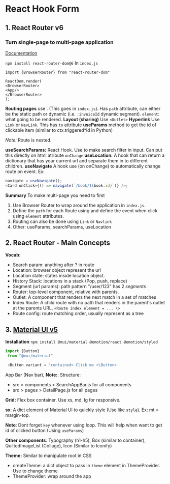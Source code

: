 # React Hook Form

## 1. React Router v6

### Turn single-page to multi-page application

[Documentation](https://reactrouter.com/en/main)

`npm install react-router-dom@6`
In `index.js`

```
import {BrowserRouter} from "react-router-dom"

ReactDom.render(
<BrowserRouter>
<App/>
</BrowserRouter>
);
```

**Routing pages** use <Routes>. (This goes in `index.js`). Has `path` attribute, can either be the static path or dynamic (i.e. `:invoiceId` dynamic segment). `element`: what going to be rendered.
**Layout (sharing)** Use `<Outlet>`
**Hyperlink** Use `Link` or `NavLink`. This has `to` attribute
**useParams** method to get the id of clickable item (similar to ctx.triggered\*id in Python)

_Note:_ Route is nested.

**useSearchParams:** React Hook. Use to make search filter in input. Can put this directly on html atribute `onChange`
**useLocation:** A hook that can return a dictionary that has your current url and separate them in to different children.
**useNavigate** A hook use (on onChange) to automatically change route on event. Ex:

```javascript
navigate = useNavigate();
<Card onClick={() => navigate(`/book/${book.id}`)} />;
```

**Summary** To make multi-page you need to first

1. Use Browser Router to wrap around the application in `index.js`.
2. Define the `path` for each Route using <Routes> and define the event when click using `element` attributes.
3. Routing can also be done using `Link` or `Navlink`
4. Other: useParams, searchParams, useLocation

## 2. React Router - Main Concepts

**Vocab:**

- Search param: anything after ? in route
- Location: browser object represent the url
- Location state: states inside location object.
- History Stack: locations in a stack (Pop, push, replace)
- Segment (url params): path pattern "/user/123" has 2 _segments_
- Router: top-level component, relative with parents.
- Outlet: A component that renders the next match in a set of matches
- Index Route: A child route with no path that renders in the parent's outlet at the parents URL. `<Route index element = ... \> `
- Route config: route matching order, usually represent as a tree

## 3. [Material UI v5](https://mui.com)

**Installation**
`npm install @mui/material @emotion/react @emotion/styled`

```javascript
import {Button}
 from "@mui/material"

 <Button variant = "contained> Click me <\Button>
```

App Bar (Nav bar),
**Note:**: Structure:

- src > components > SearchAppBar.js for all components
- src > pages > DetailPage.js for all pages

**Grid:** Flex box container. Use xs, md, lg for responsive.

**sx**: A dict element of Material UI to quickly style (Use like `style`). Ex: mt = margin-top.

**Note**: Dont forget `key` whenever using loop. This will help when want to get id of clicked button (Using `useParams`)

**Other components**: Typography (h1-h5), Box (similar to container), QuiltedImageList (Collage), Icon (Similar to Iconify)

**Theme:** Similar to manipulate root in CSS

- createTheme: a dict object to pass in `theme` element in ThemeProvider. Use to change theme
- ThemeProvider: wrap around the app
